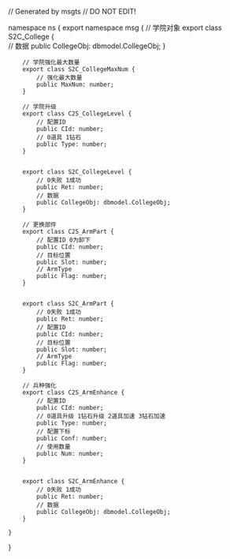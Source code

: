 // Generated by msgts
// DO NOT EDIT!

namespace ns {
	export namespace msg {
		// 学院对象
		export class S2C_College {	
			// 数据
			public CollegeObj: dbmodel.CollegeObj; 
		}
		
		// 学院强化最大数量
		export class S2C_CollegeMaxNum {	
			// 强化最大数量
			public MaxNum: number; 
		}
		
		// 学院升级
		export class C2S_CollegeLevel {	
			// 配置ID
			public CId: number; 
			// 0道具 1钻石
			public Type: number; 
		}
		
		
		export class S2C_CollegeLevel {	
			// 0失败 1成功
			public Ret: number; 
			// 数据
			public CollegeObj: dbmodel.CollegeObj; 
		}
		
		// 更换部件
		export class C2S_ArmPart {	
			// 配置ID 0为卸下
			public CId: number; 
			// 目标位置
			public Slot: number; 
			// ArmType
			public Flag: number; 
		}
		
		
		export class S2C_ArmPart {	
			// 0失败 1成功
			public Ret: number; 
			// 配置ID
			public CId: number; 
			// 目标位置
			public Slot: number; 
			// ArmType
			public Flag: number; 
		}
		
		// 兵种强化
		export class C2S_ArmEnhance {	
			// 配置ID
			public CId: number; 
			// 0道具升级 1钻石升级 2道具加速 3钻石加速
			public Type: number; 
			// 配置下标
			public Conf: number; 
			// 使用数量
			public Num: number; 
		}
		
		
		export class S2C_ArmEnhance {	
			// 0失败 1成功
			public Ret: number; 
			// 数据
			public CollegeObj: dbmodel.CollegeObj; 
		}
		
	}
}
